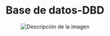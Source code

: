 <h1 align="center">Base de datos-DBD</h1>
<p align="center">
  <img src= "https://media1.tenor.com/m/79s0iLQ0FysAAAAd/skinenr.gif" autoplay alt="Descripción de la imagen"> 
</p>

